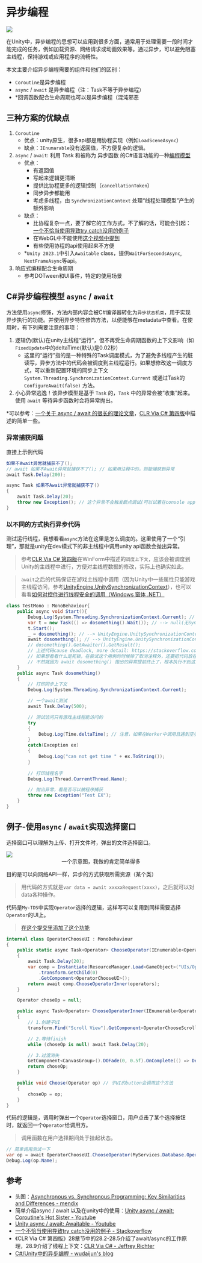 # 异步编程

<img src="../img/async-0.png">

在Unity中，异步编程的思想可以应用到很多方面，通常用于处理需要一段时间才能完成的任务，例如加载资源、网络请求或动画效果等。通过异步，可以避免阻塞主线程，保持游戏或应用程序的流畅性。

本文主要介绍异步编程需要的组件和他们的区别：
- `Coroutine`是异步编程
- `async` / `await` 是异步编程（注：Task不等于异步编程）
- *回调函数配合生命周期也可以是异步编程（混沌邪恶

## 三种方案的优缺点

1. `Coroutine`
    - 优点：unity原生，很多api都是用协程实现（例如`LoadSceneAsync`）
    - 缺点：`IEnumarable`没有返回值，不方便复杂的逻辑。
2. `async` / `await`: 利用 Task 和被称为 异步函数 的C#语言功能的一种[编程模型](../Language/OtherFeatures.md#c-异步编程)
    - 优点：
        - 有返回值
        - 写起来逻辑更清晰
        - 提供比协程更多的逻辑控制（`cancellationToken`）
        - 同步异步都能用
        - 考虑多线程，由 `SynchronizationContext` 处理“线程处理模型”产生的额外影响
    - 缺点：
        - 比协程复杂一点，要了解它的工作方式，不了解的话，可能会引起：[一个不恰当使用导致try catch没用的例子](https://stackoverflow.com/questions/5383310/catch-an-exception-thrown-by-an-async-void-method)
        - 在WebGL中不能使用[这个视频中提到](https://youtu.be/WY-mk-ZGAq8?si=Do5vRtqHYq3gwhwX&t=919)
        - 有些使用协程的api使用起来不方便
    - *`Unity 2023.1`中引入`Awaitable` class，提供`WaitForSecondsAsync`, `NextFrameAsync`等api。
3. 响应式编程配合生命周期
    - 参考DOTween和UI事件，特定的使用场景

## C#异步编程模型 `async` / `await`

方法使用`async`修饰，方法内部内容会被C#编译器转化为`异步状态机类`，用于实现异步执行的功能。并使用异步特性修饰方法，以便能够在metadata中查看。在使用时，有下列需要注意的事项：

1. 逻辑仍(默认)在unity主线程“运行”，但不再受生命周期函数的上下文影响（如`FixedUpdate`中的deltaTime(默认)是0.02秒）
    - 这里的“运行”指的是一种特殊的Task调度模式，为了避免多线程产生的脏读写，异步方法中的代码会被调度到主线程运行。如果想修改这一调度方式，可以重新配置环境的同步上下文`System.Threading.SynchronizationContext.Current` 或通过Task的 `ConfigureAwait(false)` 方法。
2. 小心异常逃逸！该异步模型是基于 `Task` 的，`Task` 中的异常会被“收集”起来。使用 `await` 等待异步函数时会将异常抛出。

\*可以参考：[一个关于 async / await 的很长的理论文章](https://devblogs.microsoft.com/dotnet/how-async-await-really-works/)，[CLR Via C# 第四版](https://book.douban.com/subject/26285940/)中描述的简单一些。

### 异常捕获问题

直接上示例代码

```cs
如果不Await异常就捕获不了();
// await 如果不Await异常就捕获不了(); // 如果用注释中的，则能捕获到异常
await Task.Delay(200);

async Task 如果不Await异常就捕获不了()
{
    await Task.Delay(20);
    throw new Exception(); // 这个异常不会触发断点调试(可以试着在console app中执行一下)
}
```

### 以不同的方式执行异步代码

测试运行线程，我想看看`async`方法在这里是怎么调度的。这里使用了一个“引理”，那就是unity在dev模式下的非主线程中调用unity api函数会抛出异常。

> 参考[CLR Via C# 第四版](https://book.douban.com/subject/26285940/)在WinForm中描述的`调度上下文`，应该会被调度到Unity的主线程中进行，方便对主线程数据的修改，实际上也确实如此。

> `await`之后的代码保证在游戏主线程中调用（因为Unity中一些属性只能游戏主线程访问，参考[UnityEngine.UnitySynchronizationContext](https://github.com/Unity-Technologies/UnityCsReference/blob/master/Runtime/Export/Scripting/UnitySynchronizationContext.cs)），也可以看看[如何对控件进行线程安全的调用（Windows 窗体 .NET）](https://learn.microsoft.com/zh-cn/dotnet/desktop/winforms/controls/how-to-make-thread-safe-calls?view=netdesktop-7.0)
```cs
class TestMono : MonoBehaviour{
    public async void Start(){
        Debug.Log(System.Threading.SynchronizationContext.Current); //  --> UnityEngine.UnitySynchronizationContext
        var t = new Task(() => dosomething().Wait()); // --> null(无SynchronizationContext), exception, Thread Pool Worker, 没报错
        t.Start();
        _ = dosomething(); // --> UnityEngine.UnitySynchronizationContext, 没报错, 0.0019407, 没报错
        await dosomething(); // --> UnityEngine.UnitySynchronizationContext, 没报错, 0.0019407, Test EX
        // dosomething().GetAwaiter().GetResult(); 
        // 上述代码cause deadlock, more detail: https://stackoverflow.com/questions/39007006/is-getawaiter-getresult-safe-for-general-use 
        // 如果想看看什么是死锁，在尝试这个用例的时候除了取消注释外，还要把代码放在上面，
        // 不然就因为 await dosomething() 抛出的异常提前终止了，根本执行不到这里。
    }
    public async Task dosomething()
    {
        // 打印同步上下文
        Debug.Log(System.Threading.SynchronizationContext.Current);

        // 一个await测试
        await Task.Delay(500);

        // 测试访问只有游戏主线程能访问的
        try
        {
            Debug.Log(Time.deltaTime); // 注意，如果在Worker中调用且遇到空引用异常，unity会忽略它
        }
        catch(Exception ex)
        {
            Debug.Log("can not get time " + ex.ToString());
        }
        
        // 打印线程名字
        Debug.Log(Thread.CurrentThread.Name);

        // 抛出异常，看是否可以被程序捕获
        throw new Exception("Test EX");
    }
}
```

## 例子-使用`async` / `await`实现选择窗口

选择窗口可以理解为上传、打开文件时，弹出的文件选择窗口。

<img src="../img/async-1.png">
<center> 一个示意图，我做的肯定简单得多 </center>

目的是可以向网络API一样，异步的方式获取所需资源（某个类）
> 用代码的方式就是`var data = await xxxxxRequest(xxxx)`，之后就可以对data各种操作。

代码是`My-TDS`中实现`Operator`选择的逻辑，这样写可以复用到同样需要选择`Operator`的UI上。
> [在这个提交里添加了这个功能](https://github.com/Unarimit/my-topdown-shooting-game/commit/9f0a51cc8f6550cfa6aa7a230e984af4c927d3d0#diff-24a12e61770d7ee56b1dac79d23d6bd05a1c045df723ea7537a786450a2bc23c)

```cs
internal class OperatorChooseUI : MonoBehaviour
{
    public static async Task<Operator> ChooseOperator(IEnumerable<Operator> operators)
    {
        await Task.Delay(20);
        var comp = Instantiate(ResourceManager.Load<GameObject>("UIs/OperatorChooseCanvas"))
            .transform.GetChild(0)
            .GetComponent<OperatorChooseUI>();
        return await comp.ChooseOperatorInner(operators);
    }

    Operator choseOp = null;

    public async Task<Operator> ChooseOperatorInner(IEnumerable<Operator> operators)
    {
        // 1.创建子UI
        transform.Find("Scroll View").GetComponent<OperatorChooseScrollViewUI>().Inject(this, operators);

        // 2.等待finish
        while (choseOp is null) await Task.Delay(20);

        // 3.过渡消失
        GetComponent<CanvasGroup>().DOFade(0, 0.5f).OnComplete(() => Destroy(transform.parent.gameObject));
        return choseOp;
    }

    public void Choose(Operator op) // 子UI的button会调用这个方法
    {
        choseOp = op;
    }
}
```

代码的逻辑是，调用时弹出一个`Operator`选择窗口，用户点击了某个选择按钮时，就返回一个`Operator`给调用方。
> 调用函数在用户选择期间处于挂起状态。

```cs
// 简单调用测试一下
var op = await OperatorChooseUI.ChooseOperator(MyServices.Database.Operators);
Debug.Log(op.Name);
```


## 参考
- 头图：[Asynchronous vs. Synchronous Programming: Key Similarities and Differences - mendix](https://www.mendix.com/blog/asynchronous-vs-synchronous-programming/)
- 简单介绍async / await 以及在unity中的使用：[Unity async / await: Coroutine's Hot Sister - Youtube](https://youtu.be/WY-mk-ZGAq8?si=Do5vRtqHYq3gwhwX)
- [Unity async / await: Awaitable - Youtube](https://www.youtube.com/watch?v=X9Dtb_4os1o)
- [一个不恰当使用导致try catch没用的例子 - Stackoverflow](https://stackoverflow.com/questions/5383310/catch-an-exception-thrown-by-an-async-void-method)
- 《CLR Via C# 第四版》28章节中的28.2-28.5介绍了await/async的工作原理，28.9介绍了线程上下文：[CLR Via C# -  Jeffrey Richter](https://book.douban.com/subject/26285940/)
- [C#/Unity中的异步编程 - wudaijun's blog](https://wudaijun.com/2021/11/c-sharp-unity-async-programing/)
